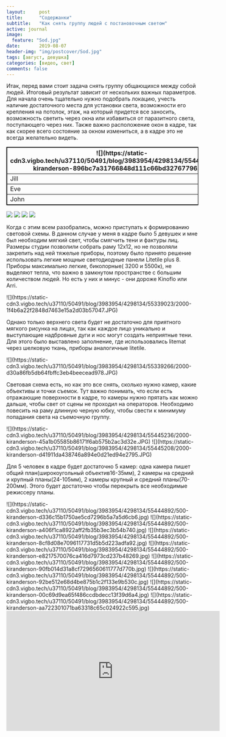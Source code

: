```yaml
---
layout:     post
title:      "Содержанки"
subtitle:   "Как снять группу людей с постановочным светом"
active: journal
image:
  feature: "Sod.jpg"
date:       2019-08-07
header-img: "img/postcover/Sod.jpg"
tags: [август, девушка]
categories: [видео, свет]
comments: false
---
```

<body>
<p>Итак, перед вами стоит задача снять группу общающихся между собой людей. Итоговый результат зависит от нескольких важных параметров.
Для начала очень тщательно нужно подобрать локацию, учесть наличие достаточного места для установки света, возможности его крепления на потолок, этаж, на который придется все заносить, возможность светить через окна или избавиться от паразитного света, поступающего через них. Также важно расположение окон в кадре, так как скорее всего состояние за окном измениться, а в кадре это не всегда желательно видеть.</p>
<style>
table, th, td {
  border: 1px solid black;
}
</style>

<table style="width:100%">
  <tr>
    <th>![](https://static-cdn3.vigbo.tech/u37110/50491/blog/3983954/4298134/55445475/500-kiranderson-896bc7a31766848d111c66bd32767796.jpg)</th>
    <th>![](https://static-cdn3.vigbo.tech/u37110/50491/blog/3983954/4298134/55445475/500-kiranderson-9ebe6e1b3a0b1e5c56d49efe577e7f86.jpg)</th> 
  </tr>
  <tr>
    <td>Jill</td>
    <td>Smith</td>
  </tr>
  <tr>
    <td>Eve</td>
    <td>Jackson</td>
  </tr>
  <tr>
    <td>John</td>
    <td>Doe</td>
  </tr>
</table>




![](https://static-cdn3.vigbo.tech/u37110/50491/blog/3983954/4298134/55445475/500-kiranderson-933eb5d4461d4c0126e1ddd864694569.jpg)
![](https://static-cdn3.vigbo.tech/u37110/50491/blog/3983954/4298134/55445475/500-kiranderson-ae80403c19964c055ff65ef5cad18a76.jpg)
![](https://static-cdn3.vigbo.tech/u37110/50491/blog/3983954/4298134/55445475/500-kiranderson-896bc7a31766848d111c66bd32767796.jpg)
![](https://static-cdn3.vigbo.tech/u37110/50491/blog/3983954/4298134/55445475/500-kiranderson-9ebe6e1b3a0b1e5c56d49efe577e7f86.jpg)
<p>Когда с этим всем разобрались, можно приступать к формированию световой схемы. В данном случае у меня в кадре было 5 девушек и мне был необходим мягкий свет, чтобы смягчить тени и фактуры лиц. Размеры студии позволили собрать раму 12х12, но не позволяли закрепить над ней тяжелые приборы, поэтому было принято решение использовать легкие мощные светодиодные панели Litetile plus 8. Приборы максимально легкие,  биколорные( 3200 и 5500к), не выделяют тепла, что важно в замкнутом пространстве с большим количеством людей. Но есть у них и минус - они дороже Kinoflo или Arri.</p>
![](https://static-cdn3.vigbo.tech/u37110/50491/blog/3983954/4298134/55339023/2000-1f4b6a22f2848d7463e15a2d03b57047.JPG)
<p>Однако только верхнего света будет не достаточно для приятного мягкого рисунка на лицах, так как каждое лицо уникально и выступающие надбровные дуги и нос могут создать неприятные тени. Для этого было выставлено заполнение, где использовались litemat через шелковую ткань, приборы аналогичные litetile.</p>
![](https://static-cdn3.vigbo.tech/u37110/50491/blog/3983954/4298134/55339266/2000-d30a86fb5db64fbffc3eb4beecead978.JPG)
<p>Световая схема есть, но как это все снять, сколько нужно камер, какие объективы и точки съемок. Тут важно понимать, что если есть отражающие поверхности в кадре, то камеры нужно прятать как можно дальше, чтобы свет от сцены не проходил на операторов. Необходимо повесить на раму длинную черную юбку, чтобы свести к минимуму попадания света на съемочную группу. </p>
![](https://static-cdn3.vigbo.tech/u37110/50491/blog/3983954/4298134/55445236/2000-kiranderson-45a1b05585b86171f6ab575b2ac3d32e.JPG)
![](https://static-cdn3.vigbo.tech/u37110/50491/blog/3983954/4298134/55445208/2000-kiranderson-d41911da438746a894e0d21ed94e2795.JPG)
<p>Для 5 человек в кадре будет достаточно 5 камер: одна камера пишет общий план(широкоугольный объектив16-35мм), 2 камеры на средний и крупный планы(24-105мм), 2 камеры крупный и средний планы(70-200мм). Этого будет достаточно чтобы перекрыть все необходимые режиссеру планы.</p>
![](https://static-cdn3.vigbo.tech/u37110/50491/blog/3983954/4298134/55444892/500-kiranderson-d336c15b1750ae5cd7296b5a7a5d6cb6.jpg)
![](https://static-cdn3.vigbo.tech/u37110/50491/blog/3983954/4298134/55444892/500-kiranderson-a406f1ca8922aff2fb35b3ec3b54b740.jpg)
![](https://static-cdn3.vigbo.tech/u37110/50491/blog/3983954/4298134/55444892/500-kiranderson-8cf8d08e7096117731d5b5d223adfa92.jpg)
![](https://static-cdn3.vigbo.tech/u37110/50491/blog/3983954/4298134/55444892/500-kiranderson-e8217570076ca416d7973cd237b48269.jpg)
![](https://static-cdn3.vigbo.tech/u37110/50491/blog/3983954/4298134/55444892/500-kiranderson-90fb014d31a8cf7296560611777d770b.jpg)
![](https://static-cdn3.vigbo.tech/u37110/50491/blog/3983954/4298134/55444892/500-kiranderson-92be512e68d4be875b1c2f133e9b530c.jpg)
![](https://static-cdn3.vigbo.tech/u37110/50491/blog/3983954/4298134/55444892/500-kiranderson-00c69d9ea65f486ccdbdecc13f39d6a4.jpg)
![](https://static-cdn3.vigbo.tech/u37110/50491/blog/3983954/4298134/55444892/500-kiranderson-aa722301071ba63318c65c024922c595.jpg)
<iframe width="560" height="315" src="https://www.youtube.com/embed/rBFvxxZ1WmA" frameborder="0" allow="accelerometer; autoplay; encrypted-media; gyroscope; picture-in-picture" allowfullscreen></iframe>
